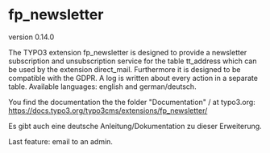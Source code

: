 # fp_newsletter

version 0.14.0

The TYPO3 extension fp_newsletter is designed to provide a newsletter subscription and unsubscription service for the table tt_address which can be used
by the extension direct_mail. Furthermore it is designed to be compatible with the GDPR. A log is written about every action in a separate table.
Available languages: english and german/deutsch.

You find the documentation the the folder "Documentation" / at typo3.org: https://docs.typo3.org/typo3cms/extensions/fp_newsletter/ 

Es gibt auch eine deutsche Anleitung/Dokumentation zu dieser Erweiterung.

Last feature: email to an admin.